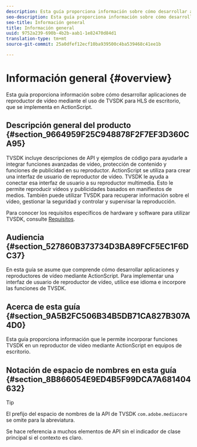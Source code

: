 ```yaml
---
description: Esta guía proporciona información sobre cómo desarrollar aplicaciones de reproductor de vídeo mediante el uso de TVSDK para HLS de escritorio, que se implementa en ActionScript.
seo-description: Esta guía proporciona información sobre cómo desarrollar aplicaciones de reproductor de vídeo mediante el uso de TVSDK para HLS de escritorio, que se implementa en ActionScript.
seo-title: Información general
title: Información general
uuid: 9752a239-690b-4b2b-aab1-1e82470d84d1
translation-type: tm+mt
source-git-commit: 25a0dfef12ecf10ba939500c4ba539468c41ee1b

---
```



# Información general {#overview}

Esta guía proporciona información sobre cómo desarrollar aplicaciones de reproductor de vídeo mediante el uso de TVSDK para HLS de escritorio, que se implementa en ActionScript.

## Descripción general del producto {#section_9664959F25C948878F2F7EF3D360CA95}

TVSDK incluye descripciones de API y ejemplos de código para ayudarle a integrar funciones avanzadas de vídeo, protección de contenido y funciones de publicidad en su reproductor. ActionScript se utiliza para crear una interfaz de usuario de reproductor de vídeo. TVSDK le ayuda a conectar esa interfaz de usuario a su reproductor multimedia. Esto le permite reproducir vídeos y publicidades basados en manifiestos de medios. También puede utilizar TVSDK para recuperar información sobre el vídeo, gestionar la seguridad y controlar y supervisar la reproducción.

Para conocer los requisitos específicos de hardware y software para utilizar TVSDK, consulte [Requisitos](../../c-psdk-dhls-1.4-introduction/overview-prod-audience-guide/requirements/r-psdk-dhls-1.4-requirements-system.md).

## Audiencia {#section_527860B373734D3BA89FCF5EC1F6DC37}

En esta guía se asume que comprende cómo desarrollar aplicaciones y reproductores de vídeo mediante ActionScript. Para implementar una interfaz de usuario de reproductor de vídeo, utilice ese idioma e incorpore las funciones de TVSDK.

## Acerca de esta guía {#section_9A5B2FC506B34B5DB71CA827B307A4D0}

Esta guía proporciona información que le permite incorporar funciones TVSDK en un reproductor de vídeo mediante ActionScript en equipos de escritorio.

## Notación de espacio de nombres en esta guía {#section_8B866054E9ED4B5F99DCA7A681404632}

>[!TIP]
>
>El prefijo del espacio de nombres de la API de TVSDK `com.adobe.mediacore` se omite para la abreviatura.
>
>Se hace referencia a muchos elementos de API sin el indicador de clase principal si el contexto es claro.

